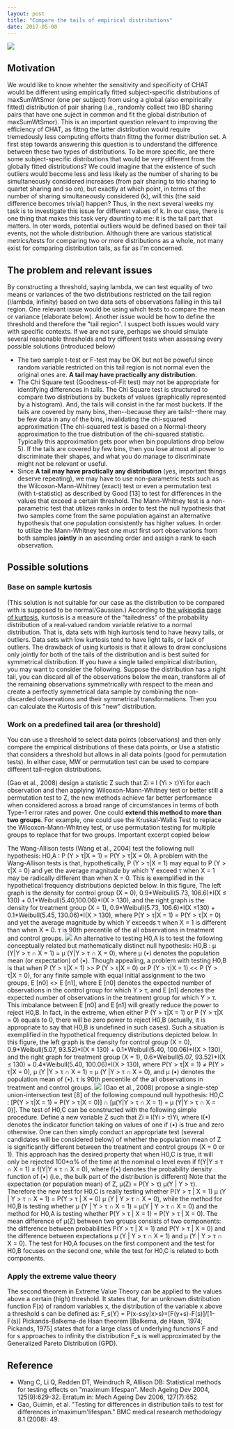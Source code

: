 ```yaml
---
layout: post
title: "Compare the tails of empirical distributions"
date: 2017-05-08
---
```

<img src="https://cloud.githubusercontent.com/assets/5496192/25811920/b94568f8-33e2-11e7-8022-35c5663aa2f2.png" />
<h2>Motivation</h2>
We would like to know whehter the sensitivity and specificity of CHAT would be different using empirically fitted subject-specific distributions of maxSumWtSmor (one per subject) from using a global (also empirically fitted) distribution of pair sharing (i.e., randomly collect two IBD sharing pairs that have one suject in common and fit the global distribution of maxSumWtSmor). This is an important question relevant to improving the efficiency of CHAT, as fittng the latter distribution would require tremedously less computing efforts thatn fittng the former distribution set. A first step towards answering this question is to understand the difference between these two types of distributions. To be more specific, are there some subject-specific distributions that would be very different from the globally fitted distributions? We could imagine that the existence of such outliers would become less and less likely as the number of sharing to be simultaneously considered increases (from pair sharing to trio sharing to quartet sharing and so on), but exactly at which point, in terms of the number of sharing simultaneously considered (k), will this (the said difference becomes trivial) happen? Thus, in the next several weeks my task is to investigate this issue for different values of k. In our case, there is one thing that makes this task very daunting to me: it is the tail part that matters. In oter words, potential outliers would be defined based on their tail events, not the whole distribution. Although there are various statistical metrics/tests for comparing two or more distributions as a whole, not many exist for comparing distribution tails, as far as I'm concerned.			
<h2>The problem and relevant issues</h2>
By constructing a threshold, saying lambda, we can test equality of two means or variances of the two distributions restricted on the tail region (\lambda, infinity) based on two data sets of observations falling in this tail region. One relevant issue would be using which tests to compare the mean or variance (elaborate below). Another issue would be how to define the threshold and therefore the "tail region". I suspect both issues would vary with specific contexts. If we are not sure, perhaps we should simulate several reasonable thresholds and try different tests when assessing every possible solutions (introduced below)<br/>
<ul>
<li>The two sample t-test or F-test may be OK but not be poweful since random variable restricted on this tail region is not normal even the original ones are. <b>A tail may have practically any distribution. </b></li>
<li>The Chi Square test (Goodness-of-Fit test) may not be appropriate for identifying differences in tails. The Chi Square test is structured to compare two distributions by buckets of values (graphically represented by a histogram). And, the tails will consist in the far most buckets. If the tails are covered by many bins, then--because they are tails!--there may be few data in any of the bins, invalidating the chi-squared approximation (The chi-squared test is based on a Normal-theory approximation to the true distribution of the chi-squared statistic. Typically this approximation gets poor when bin populations drop below 5). If the tails are covered by few bins, then you lose almost all power to discriminate their shapes, and what you do manage to discriminate might not be relevant or useful.</li>
<li>Since <b>A tail may have practically any distribution</b> (yes, important things deserve repeating), we may have to use non-parametric tests such as the Wilcoxon-Mann-Whitney (exact) test or even a permutation test (with t-statistic) as described by Good [13] to test for differences in the values that exceed a certain threshold. The Mann-Whitney test is a non-parametric test that utilizes ranks in order to test the null hypothesis that two samples come from the same population against an alternative hypothesis that one population consistently has higher values. In order to utilize the Mann-Whitney test one must first sort observations from both samples <b>jointly</b> in an ascending order and assign a rank to each observation. </li>
</ul>

<h2>Possible solutions</h2>
<h3>Base on sample kurtosis</h3>
(This solution is not suitable for our case as the distribution to be compared with is supposed to be normal/Gaussian.)
According to <a href="">the wikipedia page of kurtosis</a>, kurtosis is a measure of the "tailedness" of the probability distribution of a real-valued random variable relative to a normal distribution. That is, data sets with high kurtosis tend to have heavy tails, or outliers. Data sets with low kurtosis tend to have light tails, or lack of outliers. The drawback of using kurtosis is that it allows to draw conclusions only jointly for both of the tails of the distribution and is best suited for symmetrical distribution.
If you have a single tailed empirical distribution, you may want to consider the following. Suppose the distribution has a right tail, you can discard all of the observations below the mean, transform all of the remaining observations symmetrically with respect to the mean and create a perfectly symmetrical data sample by combining the non-discarded observations and their symmetrical transformations. Then you can calculate the Kurtosis of this "new" distribution.
<h3>Work on a predefined tail area (or threshold)</h3>
You can use a threshold to select data points (observations) and then only compare the empirical distributions of these data points, or
Use a statistic that considers a threshold but allows in all data points (good for permutation tests). In either case, MW or permutation test can be used to compare different tail-region distributions.
<p>(Gao et al., 2008) design a statistic Z such that Zi ≡ I (Yi > τ)Yi for each observation and then applying Wilcoxon-Mann-Whitney test or better still a permutation test to Z, the new methods achieve far better performance when considered across a broad range of circumstances in terms of both Type-1 error rates and power. One could <b>extend this method to more than two groups</b>. For example, one could use the Kruskal-Wallis Test to replace the Wilcoxon-Mann-Whitney test, or use permutation testing for multiple groups to replace that for two groups. Important excerpt copied below</p>
The Wang-Allison tests (Wang et al., 2004) test the following null hypothesis:
H0,A : P (Y > τ|X = 1) = P(Y > τ|X = 0).
A problem with the Wang-Allison tests is that, hypothetically, P (Y > τ|X = 1) may equal to P (Y > τ|X = 0) and yet the average magnitude by which Y exceed τ when X = 1 may be radically different than when X = 0. This is exemplified in the hypothetical frequency distributions depicted below. In this figure, The left graph is the density for control group (X = 0), 0.9*Weibull(5.73, 106.6)*I(X ≤ 130) + 0.1*Weibull(5.40,100.06)*I(X > 130), and the right graph is the density for treatment group (X = 1), 0.9*Weibull(5.73, 106.6)*I(X ≤130) + 0.1*Weibull(5.45, 130.06)*I(X > 130), where P(Y > τ|X = 1) = P(Y > τ|X = 0) and yet the average magnitude by which Y exceeds τ when X = 1 is different than when X = 0. τ is 90th percentile of the all observations in treatment and control groups.
<img src="https://cloud.githubusercontent.com/assets/5496192/25804501/13916cee-33ca-11e7-92ea-4eed45e55661.png" /> 
An alternative to testing H0,A is to test the following conceptually related but mathematically distinct null hypothesis:
H0,B : μ (Y|Y > τ ∩ X = 1) = μ (Y|Y > τ ∩ X = 0),
where μ (•) denotes the population mean (or expectation) of (•). Though appealing, a problem with testing H0,B is that when P (Y > τ|X = 1) >> P (Y > τ|X = 0) or P (Y > τ|X = 1) << P (Y > τ|X = 0), for any finite sample with equal initial assignment to the two groups, E [n0] <<E [n1] or E [n0] >> E [n1], where E [n0] denotes the expected number of observations in the control group for which Y > τ, and E [n1] denotes the expected number of observations in the treatment group for which Y > τ. This imbalance between E [n0] and E [n1] will greatly reduce the power to reject H0,B. In fact, in the extreme, when either P (Y > τ|X = 1) or P (Y > τ|X = 0) equals to 0, there will be zero power to reject H0,B (actually, it is appropriate to say that H0,B is undefined in such cases). Such a situation is exemplified
in the hypothetical frequency distributions depicted below. In this figure, the left graph is the density for control group (X = 0), 0.9*Weibull(5.07, 93.52)*I(X ≤ 130) + 0.1*Weibull(5.40, 100.06)*I(X > 130), and the right graph for treatment group (X = 1), 0.6*Weibull(5.07, 93.52)*I(X ≤ 130) + 0.4*Weibull(5.40, 100.06)*I(X > 130), where P(Y > τ|X = 1) ≠ P(Y > τ|X = 0), μ (Y |Y > τ ∩ X = 1) = μ (Y |Y > τ ∩ X = 0), and μ (•) denotes the population mean of (•). τ is 90th percentile of the all observations in treatment and control groups.
<img src="https://cloud.githubusercontent.com/assets/5496192/25804879/6a6b2b8a-33cb-11e7-8f7d-2bc5d94aec37.png" />
(Gao et al., 2008) propose a single-step union-intersection test [8] of the following compound null hypothesis:
H0,C : [P(Y > τ|X = 1) = P(Y > τ|X = 0)] ∩ [μ(Y|Y > τ ∩ X = 1) = μ (Y|Y > τ ∩ X = 0)].
The test of H0,C can be constructed with the following simple procedure. Define a new variable Z such that Zi ≡ I(Yi >
τ)Yi, where I(•) denotes the indicator function taking on values of one if (•) is true and zero otherwise. One can then simply conduct an appropriate test (several candidates will be considered below) of whether the population mean of Z is significantly different between the treatment and control groups (X = 0 or 1). This approach has the desired property that when H0,C is true, it will only be rejected 100*α% of the time at the nominal α level even if f(Y|Y ≤ τ ∩ X = 1) ≠ f(Y|Y ≤ τ ∩ X = 0), where f(•) denotes the probability density function of (•) (i.e., the bulk part of the distribution is different)
Note that the expectation (or population mean) of Z, μ(Z) = P(Y > τ) μ(Y | Y > τ). Therefore the new test for H0,C is really testing whether P(Y > τ | X = 1) μ (Y | Y > τ ∩ X = 1) = P(Y > τ | X = 0) μ (Y | Y > τ ∩ X = 0), while the method for H0,B is testing whether μ (Y | Y > τ ∩ X = 1) = μ(Y | Y > τ ∩ X = 0) and the method for H0,A is testing whether P(Y > τ | X = 1) = P(Y > τ | X = 0). The mean difference of μ(Z) between two groups consists of two components: the difference between probabilities P(Y > τ | X = 1) and P(Y > τ | X = 0) and the difference between expectations μ (Y | Y > τ ∩ X = 1) and μ (Y | Y > τ ∩ X = 0). The test for H0,A focuses on the first component and the test for H0,B focuses on the second one, while the test for H0,C is related to both components.

<h3>Apply the extreme value theory</h3>
The second theorem in Extreme Value Theory can be applied to the values above a certain (high) threshold. It states that, for an unknown distribution function F(x) of random variables x, the distribution of the variable x above a threshold s can be defined as:
F_s(Y) = P(x-s≤y|x>s)=[F(y+s)-F(s)]/[1-F(s)]
Pickands-Balkema-de Haan theorem [Balkema, de Haan, 1974; Pickands, 1975] states that for a large class of underlying functions F and for s approaches to infinity the distribution F_s is well approximated by the Generalized Pareto Distribution (GPD). 


<h2>Reference</h2>
<ul>
<li>Wang C, Li Q, Redden DT, Weindruch R, Allison DB: Statistical methods for testing effects on "maximum lifespan". Mech Ageing Dev 2004, 125(9):629-32. Erratum in: Mech Ageing Dev 2006, 127(7):652</li>
<li>Gao, Guimin, et al. "Testing for differences in distribution tails to test for differences in'maximum'lifespan." BMC medical research methodology 8.1 (2008): 49.</li>
</ul>
